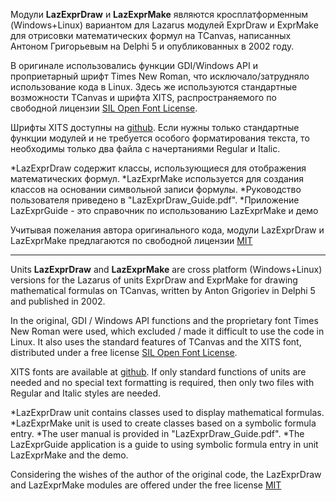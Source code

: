 Модули **LazExprDraw** и **LazExprMake** являются кросплатформенным (Windows+Linux) вариантом для Lazarus  модулей ExprDraw и ExprMake для отрисовки математических формул на TCanvas, написанных Антоном Григорьевым на Delphi 5 и опубликованных в 2002 году.

В оригинале использовались функции GDI/Windows API и проприетарный шрифт Times New Roman, что исключало/затрудняло использование кода в Linux. Здесь же используются стандартные возможности TCanvas и шрифта XITS, распространяемого по свободной лицензии [SIL Open Font License](https://opensource.org/licenses/OFL-1.1). 

Шрифты XITS доступны на [github](https://github.com/alif-type/xits). Если нужны только стандартные функции модулей и не требуется особого форматирования текста, то необходимы только два файла с начертаниями Regular и Italic.

*LazExprDraw содержит классы, использующиеся для отображения математических формул.
*LazExprMake используется для создания классов на основании символьной записи формулы.
*Руководство пользователя приведено в "LazExprDraw_Guide.pdf".
*Приложение LazExprGuide - это справочник по использованию LazExprMake и демо

Учитывая пожелания автора оригинального кода, модули LazExprDraw и LazExprMake предлагаются по свободной лицензии [MIT](https://opensource.org/licenses/MIT) 

___

Units **LazExprDraw** and **LazExprMake** are cross platform (Windows+Linux) versions for the Lazarus of units ExprDraw and ExprMake for drawing mathematical formulas on TCanvas, written by Anton Grigoriev in Delphi 5 and published in 2002.

In the original, GDI / Windows API functions and the proprietary font Times New Roman were used, which excluded / made it difficult to use the code in Linux. It also uses the standard features of TCanvas and the XITS font, distributed under a free license [SIL Open Font License](https://opensource.org/licenses/OFL-1.1).

XITS fonts are available at [github](https://github.com/alif-type/xits). If only standard functions of units are needed and no special text formatting is required, then only two files with Regular and Italic styles are needed.

*LazExprDraw unit contains classes used to display mathematical formulas.
*LazExprMake unit is used to create classes based on a symbolic formula entry.
*The user manual is provided in "LazExprDraw_Guide.pdf".
*The LazExprGuide application is a guide to using symbolic formula entry in unit LazExprMake and the demo.

Considering the wishes of the author of the original code, the LazExprDraw and LazExprMake modules are offered under the free license [MIT](https://opensource.org/licenses/MIT)
